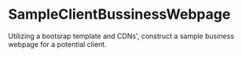 # SampleClientBussinessWebpage
Utilizing a bootsrap template and CDNs', construct a sample business webpage for a potential client.
